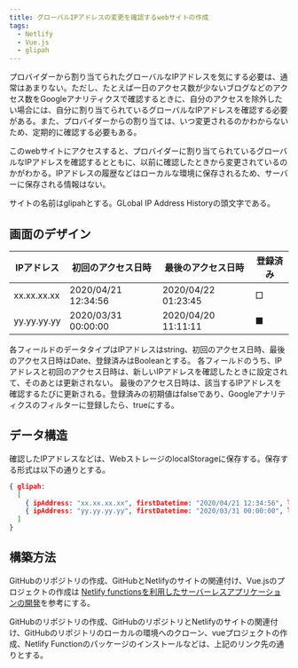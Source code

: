 ```yaml
---
title: グローバルIPアドレスの変更を確認するwebサイトの作成
tags:
  - Netlify
  - Vue.js
  - glipah
---
```


プロバイダーから割り当てられたグローバルなIPアドレスを気にする必要は、通常はあまりない。ただし、たとえば一日のアクセス数が少ないブログなどのアクセス数をGoogleアナリティクスで確認するときに、自分のアクセスを除外したい場合には、自分に割り当てられているグローバルなIPアドレスを確認する必要がある。また、プロバイダーからの割り当ては、いつ変更されるのかわからないため、定期的に確認する必要もある。

このwebサイトにアクセスすると、プロバイダーに割り当てられているグローバルなIPアドレスを確認するとともに、以前に確認したときから変更されているのかがわかる。IPアドレスの履歴などはローカルな環境に保存されるため、サーバーに保存される情報はない。

サイトの名前はglipahとする。GLobal IP Address Historyの頭文字である。

## 画面のデザイン

| IPアドレス | 初回のアクセス日時 | 最後のアクセス日時 | 登録済み |
|-----|-----|-----|-----|
| xx.xx.xx.xx | 2020/04/21 12:34:56 | 2020/04/22 01:23:45 | □ |
| yy.yy.yy.yy | 2020/03/31 00:00:00 | 2020/04/20 11:11:11 | ■ |

各フィールドのデータタイプはIPアドレスはstring、初回のアクセス日時、最後のアクセス日時はDate、登録済みはBooleanとする。
各フィールドのうち、IPアドレスと初回のアクセス日時は、新しいIPアドレスを確認したときに設定されて、そのあとは更新されない。
最後のアクセス日時は、該当するIPアドレスを確認するたびに更新される。登録済みの初期値はfalseであり、Googleアナリティクスのフィルターに登録したら、trueにする。

## データ構造

確認したIPアドレスなどは、WebストレージのlocalStorageに保存する。保存する形式は以下の通りとする。

```json
{ glipah:
  [
    { ipAddress: "xx.xx.xx.xx", firstDatetime: "2020/04/21 12:34:56", lastDatetime: "2020/04/22 01:23:45", isRegistered: false},
    { ipAddress: "yy.yy.yy.yy", firstDatetime: "2020/03/31 00:00:00", lastDatetime: "2020/04/20 11:11:11", isRegistered: true},
  ]
}
```

## 構築方法

GitHubのリポジトリの作成、GitHubとNetlifyのサイトの関連付け、Vue.jsのプロジェクトの作成は
[Netlify functionsを利用したサーバーレスアプリケーションの開発](https://omoitsuki.netlify.app/2020/04/17/functions/)を参考にする。

GitHubのリポジトリの作成、GitHubのリポジトリとNetlifyのサイトの関連付け、GitHubのリポジトリのローカルの環境へのクローン、vueプロジェクトの作成、Netlify Functionのパッケージのインストールなどは、上記のリンク先の通りとする。

